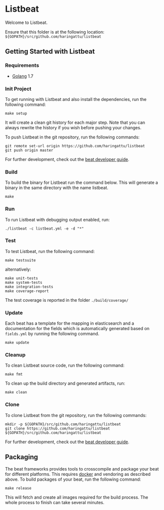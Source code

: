 # Listbeat

Welcome to Listbeat.

Ensure that this folder is at the following location:
`${GOPATH}/src/github.com/haringattu/listbeat`

## Getting Started with Listbeat

### Requirements

* [Golang](https://golang.org/dl/) 1.7

### Init Project
To get running with Listbeat and also install the
dependencies, run the following command:

```
make setup
```

It will create a clean git history for each major step. Note that you can always rewrite the history if you wish before pushing your changes.

To push Listbeat in the git repository, run the following commands:

```
git remote set-url origin https://github.com/haringattu/listbeat
git push origin master
```

For further development, check out the [beat developer guide](https://www.elastic.co/guide/en/beats/libbeat/current/new-beat.html).

### Build

To build the binary for Listbeat run the command below. This will generate a binary
in the same directory with the name listbeat.

```
make
```


### Run

To run Listbeat with debugging output enabled, run:

```
./listbeat -c listbeat.yml -e -d "*"
```


### Test

To test Listbeat, run the following command:

```
make testsuite
```

alternatively:
```
make unit-tests
make system-tests
make integration-tests
make coverage-report
```

The test coverage is reported in the folder `./build/coverage/`

### Update

Each beat has a template for the mapping in elasticsearch and a documentation for the fields
which is automatically generated based on `fields.yml` by running the following command.

```
make update
```


### Cleanup

To clean  Listbeat source code, run the following command:

```
make fmt
```

To clean up the build directory and generated artifacts, run:

```
make clean
```


### Clone

To clone Listbeat from the git repository, run the following commands:

```
mkdir -p ${GOPATH}/src/github.com/haringattu/listbeat
git clone https://github.com/haringattu/listbeat ${GOPATH}/src/github.com/haringattu/listbeat
```


For further development, check out the [beat developer guide](https://www.elastic.co/guide/en/beats/libbeat/current/new-beat.html).


## Packaging

The beat frameworks provides tools to crosscompile and package your beat for different platforms. This requires [docker](https://www.docker.com/) and vendoring as described above. To build packages of your beat, run the following command:

```
make release
```

This will fetch and create all images required for the build process. The whole process to finish can take several minutes.
